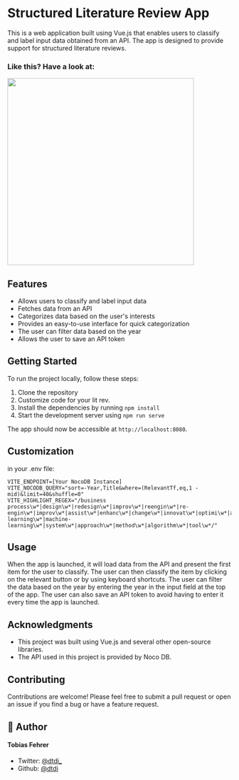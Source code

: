 # Structured Literature Review App

This is a web application built using Vue.js that enables users to classify and label input data obtained from an API. The app is designed to provide support for structured literature reviews.

### Like this? Have a look at:

[<img src="https://dtdi.de/ads/paper-swipe.png" width="419px" />](https://dtdi.de/i.php?repo=paper-swipe)

## Features

- Allows users to classify and label input data
- Fetches data from an API
- Categorizes data based on the user's interests
- Provides an easy-to-use interface for quick categorization
- The user can filter data based on the year
- Allows the user to save an API token

## Getting Started

To run the project locally, follow these steps:

1. Clone the repository
2. Customize code for your lit rev.
3. Install the dependencies by running `npm install`
4. Start the development server using `npm run serve`

The app should now be accessible at `http://localhost:8080`.

## Customization

in your .env file:

```
VITE_ENDPOINT=[Your NocoDB Instance]
VITE_NOCODB_QUERY="sort=-Year,Title&where=(RelevantTf,eq,1 - mid)&limit=40&shuffle=0"
VITE_HIGHLIGHT_REGEX="/business process\w*|design\w*|redesign\w*|improv\w*|reengin\w*|re-engin\w*|improv\w*|assist\w*|enhanc\w*|change\w*|innovat\w*|optimi\w*|automat\w*|support\w*|optimi\w*|machine learning\w*|machine-learning\w*|system\w*|approach\w*|method\w*|algorithm\w*|tool\w*/"
```

## Usage

When the app is launched, it will load data from the API and present the first item for the user to classify. The user can then classify the item by clicking on the relevant button or by using keyboard shortcuts. The user can filter the data based on the year by entering the year in the input field at the top of the app. The user can also save an API token to avoid having to enter it every time the app is launched.

## Acknowledgments

- This project was built using Vue.js and several other open-source libraries.
- The API used in this project is provided by Noco DB.

## Contributing

Contributions are welcome! Please feel free to submit a pull request or open an issue if you find a bug or have a feature request.

## 🙇 Author

#### Tobias Fehrer

- Twitter: [@dtdi\_](https://twitter.com/dtdi_)
- Github: [@dtdi](https://github.com/dtdi)
